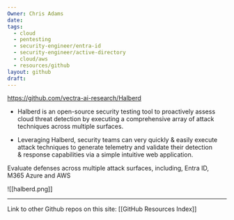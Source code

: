 ```yaml
---
Owner: Chris Adams
date: 
tags:
  - cloud
  - pentesting
  - security-engineer/entra-id
  - security-engineer/active-directory
  - cloud/aws
  - resources/github
layout: github
draft:
---
```


https://github.com/vectra-ai-research/Halberd
- Halberd is an open-source security testing tool to proactively assess  
    cloud threat detection by executing a comprehensive array of attack  
    techniques across multiple surfaces.  
    
- Leveraging Halberd, security teams can very quickly & easily execute  
    attack techniques to generate telemetry and validate their detection  
    & response capabilities via a simple intuitive web application.  
    
Evaluate defenses across multiple attack surfaces, including, Entra ID, M365 Azure and AWS

![[halberd.png]]


---
Link to other Github repos on this site: [[GitHub Resources Index]]